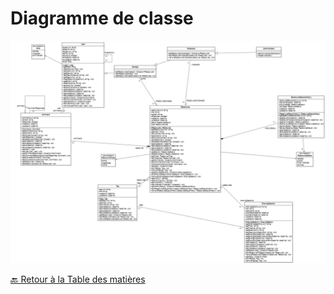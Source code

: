 # Diagramme de classe



<img src="../../Assets/Images/class-diagramm.png" alt="diagramme de classe">



[🔙 Retour à la Table des matières](../README.md)
